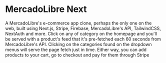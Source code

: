 # MercadoLibre Next

A MercadoLibre's e-commerce app clone, perhaps the only one on the web, built using Next.js, Stripe, Firebase, MercadoLibre's API, TailwindCSS, NextAuth and more. Click on any of category on the homepage and you'll be served with a product's feed that it's pre-fetched each 60 seconds from MercadoLibre's API. Clicking on the categories found on the dropdown menus will serve the page fetch just in time. Either way, you can add products to your cart, go to checkout and pay for them through Stripe
